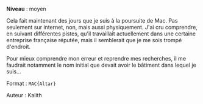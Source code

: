 **Niveau** : moyen 

Cela fait maintenant des jours que je suis à la poursuite de Mac. Pas seulement sur internet, non, mais aussi physiquement. J'ai cru comprendre, en suivant différentes pistes, qu'il travaillait actuellement dans une certaine entreprise française réputée, mais il semblerait que je me sois trompé d'endroit.

Pour mieux comprendre mon erreur et reprendre mes recherches, il me faudrait notamment le nom initial que devait avoir le bâtiment dans lequel je suis...

Format : `MAC{Altar}`

Auteur : Kalith
